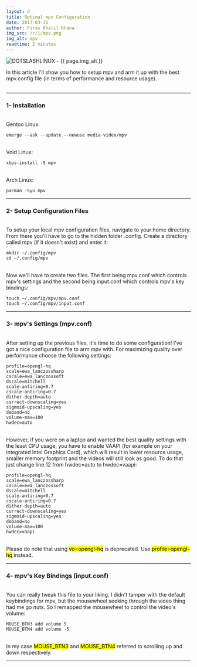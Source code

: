 ```yaml
---
layout: d
title: Optimal mpv Configuration
date: 2017-03-31
author: Firas Khalil Khana
img_src: /r/i/mpv.png
img_alt: mpv
readtime: 2 minutes
---
```

<img src="{{ page.img_src }}" alt="DOTSLASHLINUX - {{ page.img_alt }}" class="img-responsive post-img">

In this article I'll show you how to setup mpv and arm it up with the best mpv.config file (in terms of performance and resource usage).
<br/>
<br/>
<hr/>
<h3 id="Installation">1- Installation</h3>
<br/>
Gentoo Linux:

<pre><code class="language-bash">emerge --ask --update --newuse media-video/mpv</code></pre>
<br/>
Void Linux:

<pre><code class="language-bash">xbps-install -S mpv</code></pre>
<br/>
Arch Linux:

<pre><code class="language-bash">pacman -Syu mpv</code></pre>
<hr/>
<h3 id="Setup_Configuration_Files">2- Setup Configuration Files</h3>
<br/>
To setup your local mpv configuration files, navigate to your home directory. From there you'll have to go to the hidden folder .config. Create a directory called mpv (if it doesn't exist) and enter it:
<pre><code class="language-bash">mkdir ~/.config/mpv
cd ~/.config/mpv</code></pre>
<br/>
Now we'll have to create two files. The first being mpv.conf which controls mpv's settings and the second being input.conf which controls mpv's key bindings:
<pre><code class="language-bash">touch ~/.config/mpv/mpv.conf
touch ~/.config/mpv/input.conf</code></pre>
<hr/>
<h3 id="mpv's_Settings">3- mpv's Settings (mpv.conf)</h3>
<br/>
After setting up the previous files, it's time to do some configuration! I've got a nice configuration file to arm mpv with. For maximizing quality over performance choose the following settings:
<pre class="line-numbers" data-line="12"><code class="language-properties">profile=opengl-hq
scale=ewa_lanczossharp
cscale=ewa_lanczossoft
dscale=mitchell
scale-antiring=0.7
cscale-antiring=0.7
dither-depth=auto
correct-downscaling=yes
sigmoid-upscaling=yes
deband=no
volume-max=100
hwdec=auto</code></pre>
<br/>
However, if you were on a laptop and wanted the best quality settings with the least CPU usage, you have to enable VAAPI (for example on your integrated Intel Graphics Card), which will result in lower resource usage, smaller memory footprint and the videos will still look as good. To do that just change line 12 from hwdec=auto to hwdec=vaapi:
<pre class="line-numbers" data-line="12"><code class="language-properties">profile=opengl-hq
scale=ewa_lanczossharp
cscale=ewa_lanczossoft
dscale=mitchell
scale-antiring=0.7
cscale-antiring=0.7
dither-depth=auto
correct-downscaling=yes
sigmoid-upscaling=yes
deband=no
volume-max=100
hwdec=vaapi</code></pre>
<br/>
Please do note that using <mark>vo=opengl-hq</mark> is deprecated. Use <mark>profile=opengl-hq</mark> instead.
<hr/>
<h3 id="mpv's_Key_Bindings">4- mpv's Key Bindings (input.conf)</h3>
<br/>
You can really tweak this file to your liking. I didn't tamper with the default keybindings for mpv, but the mousewheel seeking through the video thing had me go nuts. So I remapped the mousewheel to control the video's volume:
<pre><code class="language-properties">MOUSE_BTN3 add volume 5
MOUSE_BTN4 add volume -5</code></pre>
<br/>
In my case <mark>MOUSE_BTN3</mark> and <mark>MOUSE_BTN4</mark> referred to scrolling up and down respectively.
<hr/>
